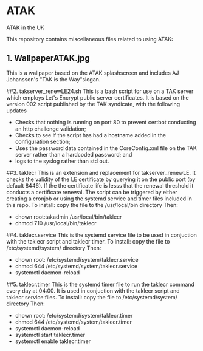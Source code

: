 # ATAK
ATAK in the UK

This repository contains miscellaneous files related to using ATAK:

## 1. WallpaperATAK.jpg
This is a wallpaper based on the ATAK splashscreen and includes AJ Johansson's "TAK is the Way"slogan.

##2. takserver_renewLE24.sh
This is a bash script for use on a TAK server which employs Let's Encrypt public server certificates. It is based on the version 002 script published by the TAK syndicate, with the following updates
- Checks that nothing is running on port 80 to prevent certbot conducting an http challenge validation;
- Checks to see if the script has had a hostname added in the configuration section;
- Uses the password data contained in the CoreConfig.xml file on the TAK server rather than a hardcoded password; and
- logs to the syslog rather than std out.

##3. taklecr
This is an extension and replacement for takserver_renewLE.  It checks the validity of the LE certificate by querying it on the public port (by default 8446). If the the certificate life is lesss that the renewal threshold it conducts a certificate renewal.  The script can be triggered by either creating a cronjob or using the systemd service and timer files included in this repo.
To install: copy the file to the /usr/local/bin directory Then:
- chown root:takadmin /usr/local/bin/taklecr
- chmod 710 /usr/local/bin/taklecr

##4. taklecr.service
This is the systemd service file to be used in conjuction with the taklecr script and taklecr timer. 
To install: copy the file to /etc/systemd/system/ directory Then:
- chown root: /etc/systemd/system/taklecr.service
- chmod 644 /etc/systemd/system/taklecr.service
- systemctl daemon-reload

##5. taklecr.timer
This is the systemd timer file to run the taklecr command every day at 04:00. It is used in conjuction with the taklecr script and taklecr service files.
To install: copy the file to /etc/systemd/system/ directory Then:
- chown root: /etc/systemd/system/taklecr.timer
- chmod 644 /etc/systemd/system/taklecr.timer
- systemctl daemon-reload
- systemctl start taklecr.timer
- systemctl enable taklecr.timer



